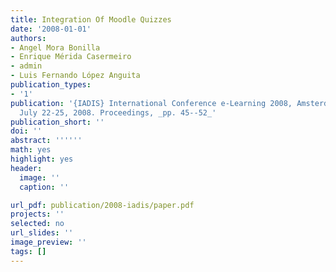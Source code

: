 ```yaml
---
title: Integration Of Moodle Quizzes
date: '2008-01-01'
authors:
- Angel Mora Bonilla
- Enrique Mérida Casermeiro
- admin
- Luis Fernando López Anguita
publication_types: 
- '1'
publication: '{IADIS} International Conference e-Learning 2008, Amsterdam, The Netherlands,
  July 22-25, 2008. Proceedings, _pp. 45--52_'
publication_short: ''
doi: ''
abstract: ''''''
math: yes
highlight: yes
header:
  image: ''
  caption: ''

url_pdf: publication/2008-iadis/paper.pdf
projects: ''
selected: no
url_slides: ''
image_preview: ''
tags: []
---
```

